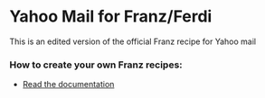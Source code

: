 # Yahoo Mail for Franz/Ferdi
This is an edited version of the official Franz recipe for Yahoo mail

### How to create your own Franz recipes:
* [Read the documentation](https://github.com/meetfranz/plugins)
